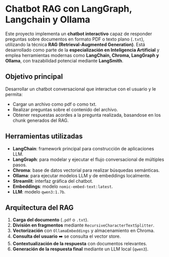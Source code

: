 # Chatbot RAG con LangGraph, Langchain y Ollama

Este proyecto implementa un **chatbot interactivo** capaz de responder preguntas sobre documentos en formato PDF o texto plano (`.txt`), utilizando la técnica **RAG (Retrieval-Augmented Generation)**. Está desarrollado como parte de la **especialización en Inteligencia Artificial** y emplea herramientas modernas como **LangChain, Chroma, LangGraph y Ollama**, con trazabilidad potencial mediante **LangSmith**.

## Objetivo principal

Desarrollar un chatbot conversacional que interactue con el usuario y le permita:

- Cargar un archivo como pdf o como txt.
- Realizar preguntas sobre el contenido del archivo.
- Obtener respuestas acordes a la pregunta realizada, basandose en los chunk generados del RAG.

## Herramientas utilizadas

- **LangChain**: framework principal para construcción de aplicaciones LLM.
- **LangGraph**: para modelar y ejecutar el flujo conversacional de múltiples pasos.
- **Chroma**: base de datos vectorial para realizar búsquedas semánticas.
- **Ollama**: para ejecutar modelos LLM y de embeddings localmente.
- **Streamlit**: interfaz gráfica del chatbot.
- **Embeddings**: modelo `nomic-embed-text:latest`.
- **LLM**: modelo `qwen3:1.7b`.

## Arquitectura del RAG

1. **Carga del documento** (`.pdf` o `.txt`).
2. **División en fragmentos** mediante `RecursiveCharacterTextSplitter`.
3. **Vectorización** con `OllamaEmbeddings` y almacenamiento en Chroma.
4. **Consulta del usuario** ➡️ se consulta el vector store.
5. **Contextualización de la respuesta** con documentos relevantes.
6. **Generación de la respuesta final** mediante un LLM local (`qwen3`).